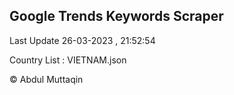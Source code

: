 

## Google Trends Keywords Scraper 
 
Last Update 26-03-2023 , 21:52:54

Country List :
VIETNAM.json



© Abdul Muttaqin 
